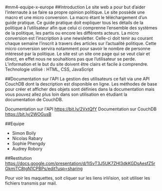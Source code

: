 #mm4-equipe-x-europe
##Introduction
Le site web a pour but d’aider l’internaute à se faire sa propre opinion politique. Le site possède une macro et une micro conversion. La macro étant le téléchargement d’un guide pratique. Ce guide pratique doit expliquer tous les détails de la politique à l’utilisateur afin que celui ci comprenne l’ensemble des systèmes de la politique, les partis ou encore les différents acteurs. La micro conversion est l’inscription à une newsletter. Celle-ci doit tenir au courant chaque semaine l’inscrit à travers des articles sur l’actualité politique. Cette micro conversion servira notamment pour savoir le nombre de personne intéressé par la politique. 
Le site est un site one page qui se veut clair et direct, en effet nous ne souhaitions pas que l’utilisateur se perde. L’information et le but du site doivent être clairs et facile à comprendre. 
Technologie utilisé : HTML, CSS, JavaScript

##Documentation sur l'API
La gestion des utilisateurs ce fait via une API CouchDB dont la description est disponible en ligne. Les méthodes de base pour créer et afficher des objets sont définies dans la documentation mais vous pouvez allez plus loin dans son utilisation en étudiant la documentation de CouchDB.

Documentation sur l'API https://bit.ly/2VxtQfY
Documentation sur CouchDB https://bit.ly/2WOGusB

##Equipe
- Simon Boily
- Nicolas Rabary
- Sophie Phengdy
- Audrey Robory

##Restitution
https://docs.google.com/presentation/d/1ISvT3J5UK7ZHI3dkKGDsAesfZ5rGkmiTC8tgN1CPBPs/edit?usp=sharing

Pour voir les maquettes, soit cliquer sur les liens inVision, soit utiliser les fichiers transmis par mail.